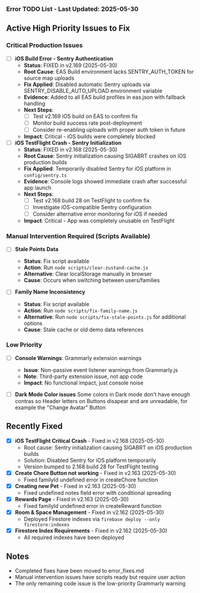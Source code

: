 ### Error TODO List - Last Updated: 2025-05-30

## Active High Priority Issues to Fix

### Critical Production Issues
- [ ] **iOS Build Error - Sentry Authentication**
  - **Status**: FIXED in v2.169 (2025-05-30)
  - **Root Cause**: EAS Build environment lacks SENTRY_AUTH_TOKEN for source map uploads
  - **Fix Applied**: Disabled automatic Sentry uploads via SENTRY_DISABLE_AUTO_UPLOAD environment variable
  - **Evidence**: Added to all EAS build profiles in eas.json with fallback handling
  - **Next Steps**: 
    - [ ] Test v2.169 iOS build on EAS to confirm fix
    - [ ] Monitor build success rate post-deployment
    - [ ] Consider re-enabling uploads with proper auth token in future
  - **Impact**: Critical - iOS builds were completely blocked
- [ ] **iOS TestFlight Crash - Sentry Initialization** 
  - **Status**: FIXED in v2.168 (2025-05-30)
  - **Root Cause**: Sentry initialization causing SIGABRT crashes on iOS production builds
  - **Fix Applied**: Temporarily disabled Sentry for iOS platform in `config/sentry.ts`
  - **Evidence**: Console logs showed immediate crash after successful app launch
  - **Next Steps**: 
    - [ ] Test v2.168 build 28 on TestFlight to confirm fix
    - [ ] Investigate iOS-compatible Sentry configuration
    - [ ] Consider alternative error monitoring for iOS if needed
  - **Impact**: Critical - App was completely unusable on TestFlight


### Manual Intervention Required (Scripts Available)
- [ ] **Stale Points Data**
  - **Status**: Fix script available
  - **Action**: Run `node scripts/clear-zustand-cache.js`
  - **Alternative**: Clear localStorage manually in browser
  - **Cause**: Occurs when switching between users/families

- [ ] **Family Name Inconsistency**
  - **Status**: Fix script available  
  - **Action**: Run `node scripts/fix-family-name.js`
  - **Alternative**: Run `node scripts/fix-stale-points.js` for additional options
  - **Cause**: Stale cache or old demo data references

### Low Priority  
- [ ] **Console Warnings**: Grammarly extension warnings
  - **Issue**: Non-passive event listener warnings from Grammarly.js
  - **Note**: Third-party extension issue, not app code
  - **Impact**: No functional impact, just console noise

- [ ] **Dark Mode Color issues** Some colors in Dark mode don't have enough contras so Header letters on Buttons disapear and are unreadable, for example the "Change Avatar" Button

## Recently Fixed
- [x] **iOS TestFlight Critical Crash** - Fixed in v2.168 (2025-05-30)
  - Root cause: Sentry initialization causing SIGABRT on iOS production builds
  - Solution: Disabled Sentry for iOS platform temporarily
  - Version bumped to 2.168 build 28 for TestFlight testing
- [x] **Create Chore Button not working** - Fixed in v2.163 (2025-05-30)
  - Fixed familyId undefined error in createChore function
- [x] **Creating new Pet** - Fixed in v2.163 (2025-05-30)
  - Fixed undefined notes field error with conditional spreading
- [x] **Rewards Page** - Fixed in v2.163 (2025-05-30)
  - Fixed familyId undefined error in createReward function
- [x] **Room & Space Management** - Fixed in v2.162 (2025-05-30)
  - Deployed Firestore indexes via `firebase deploy --only firestore:indexes`
- [x] **Firestore Index Requirements** - Fixed in v2.162 (2025-05-30)
  - All required indexes have been deployed

## Notes
- Completed fixes have been moved to error_fixes.md
- Manual intervention issues have scripts ready but require user action
- The only remaining code issue is the low-priority Grammarly warning